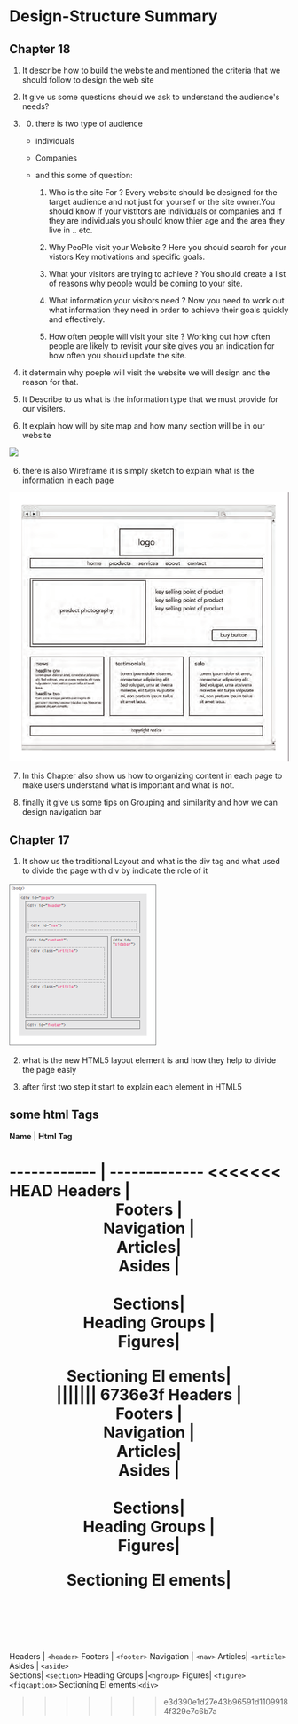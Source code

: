 # Design-Structure Summary

## Chapter 18
1. It describe how to build the website and mentioned the criteria that we should follow to design the web site

2. It give us some questions should we ask to understand the audience's needs?

2. 0. there is two type of audience 
   - individuals
   - Companies
   - and this some of question:
   
      1. Who is the site For ?
      Every website should be designed for the target audience and not just for yourself or the site owner.You should know if your vistitors are individuals or companies and if they are individuals you should know thier age and the area they live in .. etc.

      2. Why PeoPle visit your Website ?
      Here you should search for your vistors Key motivations and specific goals.

      3. What your visitors are trying to achieve ?
      You should create a list of reasons why people would be coming to your site. 

      4. What information your visitors need ?
      Now you need to work out what information they need in order to achieve their goals quickly and effectively.

      5. How often people will visit your site ?
      Working out how often people are likely to revisit your site gives you an indication for how often you should update the site.


      
3. it determain why poeple will visit the website we will design and 
the reason for that.

4. It Describe to us what is the information type that we must provide for our visiters.

5. It explain how will by site map and how many section will be in our website

![](images/b.png)

6. there is also Wireframe it is simply sketch to explain what is the information in each page

![](images/c.png)

7. In this Chapter also show us how to organizing content in each page to make users understand what is important and what is not.

8. finally it give us some tips on Grouping and similarity and how we can design navigation bar 



## Chapter 17

1. It show us the traditional Layout and what is the div tag and what used to divide the page with div by indicate the role of it 

![](images/d.png)

2. what is the new HTML5 layout element is and how they help to divide the page easly

3. after first two step it start to explain each element in HTML5 


## some html Tags

**Name** | **Html Tag**

------------ | -------------
<<<<<<< HEAD
Headers  |    <header> 
Footers |    <footer>
Navigation | <nav>
Articles|   <article>
Asides  |    <aside>  
Sections| <section>
Heading Groups |<hgroup>
Figures|   <figure> <figcaption>
Sectioning El ements|<div>
||||||| 6736e3f
   Headers |    <header> 
   Footers |    <footer>
   Navigation | <nav>
   Articles|   <article>
   Asides  |    <aside>  
   Sections| <section>
   Heading Groups |<hgroup>
    Figures|   <figure> <figcaption>
    Sectioning El ements|<div>
=======
Headers  |   ```<header>```
Footers |    ```<footer>```
Navigation | ```<nav>```
Articles|   ```<article>```
Asides  |    ```<aside>```  
Sections| ```<section>```
Heading Groups |```<hgroup>```
Figures|   ```<figure> <figcaption>```
Sectioning El ements|```<div>```

>>>>>>> e3d390e1d27e43b96591d11099184f329e7c6b7a
